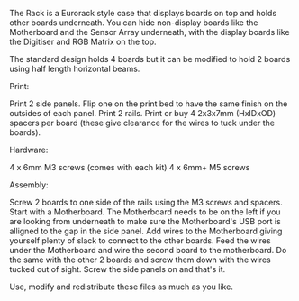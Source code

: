 The Rack is a Eurorack style case that displays boards on top and holds other boards underneath. 
You can hide non-display boards like the Motherboard and the Sensor Array underneath, 
with the display boards like the Digitiser and RGB Matrix on the top.

The standard design holds 4 boards but it can be modified to hold 2 boards using half length 
horizontal beams. 

Print:

Print 2 side panels. Flip one on the print bed to have the same finish on the outsides of each panel. 
Print 2 rails. 
Print or buy 4 2x3x7mm (HxIDxOD) spacers per board (these give clearance for the wires to tuck under the boards). 

Hardware:

4 x 6mm M3 screws (comes with each kit)
4 x 6mm+ M5 screws

Assembly:

Screw 2 boards to one side of the rails using the M3 screws and spacers. Start with a Motherboard. 
The Motherboard needs to be on the left if you are looking from underneath to make sure
the Motherboard's USB port is alligned to the gap in the side panel. 
Add wires to the Motherboard giving yourself plenty of slack to connect to the other boards. 
Feed the wires under the Motherboard and wire the second board to the motherboard. 
Do the same with the other 2 boards and screw them down with the wires tucked out of sight. 
Screw the side panels on and that's it. 

Use, modify and redistribute these files as much as you like. 

